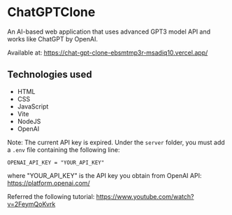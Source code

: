 # ChatGPTClone
An AI-based web application that uses advanced GPT3 model API and works like ChatGPT by OpenAI.

Available at: https://chat-gpt-clone-ebsmtmp3r-msadiq10.vercel.app/

## Technologies used
- HTML
- CSS
- JavaScript
- Vite
- NodeJS
- OpenAI


Note: The current API key is expired. Under the `server` folder, you must add a `.env` file containing the following line: 

`OPENAI_API_KEY = "YOUR_API_KEY"`

where "YOUR_API_KEY" is the API key you obtain from OpenAI API: https://platform.openai.com/

Referred the following tutorial: https://www.youtube.com/watch?v=2FeymQoKvrk
